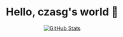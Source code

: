 <p>
  <h1 align="center">
    <b>Hello, czasg's world 👋</b>
  </h1>
</p>
<p align="center">
  <a href="https://czasg.github.io/docusaurus">
    <img alt="GitHub Stats" src="https://github-readme-stats.vercel.app/api?username=czasg&hide=issues&hide_title=true&include_all_commits=true&bg_color=30,e96443,904e95&title_color=fff&text_color=fff" />
    </a>
</p>

<!--

<p align="center">2020 simple summary</p>

```text
First exposure to container technology.

Go: Iris
Container: K8s、Docker
Python: Flask、Tornado
```

<p align="center">2019 simple summary</p>

```text
Keen on Python and working on web crawlers, seeing the charm of the Internet. it taught myself the web and machine learning.
At the same time, I had some open source project of my own.

Python: Scrapy、Selenium、Flask、Django、Tensorflow
Javascript: Vue
```

<p align="center">2018 simple summary</p>

```text
Graduated and nothing. Learned how to use Python. Working mainly on files and organizing reports...

Python: xlrd、xlwt、csv、pandas、matplotlib
```

-->




<!--
**czasg/czasg** is a ✨ _special_ ✨ repository because its `README.md` (this file) appears on your GitHub profile.

Here are some ideas to get you started:

- 🔭 I’m currently working on ...
- 🌱 I’m currently learning ...
- 👯 I’m looking to collaborate on ...
- 🤔 I’m looking for help with ...
- 💬 Ask me about ...
- 📫 How to reach me: ...
- 😄 Pronouns: ...
- ⚡ Fun fact: ...
-->
